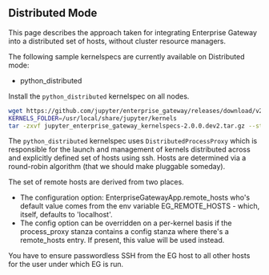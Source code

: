 ## Distributed Mode

This page describes the approach taken for integrating Enterprise Gateway into a distributed set of hosts, without cluster resource managers.

The following sample kernelspecs are currently available on Distributed mode:

+ python_distributed

Install the `python_distributed` kernelspec on all nodes.

``` Bash
wget https://github.com/jupyter/enterprise_gateway/releases/download/v2.0.0rc1/jupyter_enterprise_gateway_kernelspecs-2.0.0rc1.tar.gz
KERNELS_FOLDER=/usr/local/share/jupyter/kernels
tar -zxvf jupyter_enterprise_gateway_kernelspecs-2.0.0.dev2.tar.gz --strip 1 --directory $KERNELS_FOLDER/python_distributed/ python_distributed/
```

The `python_distributed` kernelspec uses `DistributedProcessProxy` which is responsible for the launch and management of kernels distributed across and explicitly defined set of hosts using ssh. Hosts are determined via a round-robin algorithm (that we should make pluggable someday).

The set of remote hosts are derived from two places.

+ The configuration option: EnterpriseGatewayApp.remote_hosts who's default value comes from the env variable EG_REMOTE_HOSTS - which, itself, defaults to 'localhost'.
+ The config option can be overridden on a per-kernel basis if the process_proxy stanza contains a config stanza where there's a remote_hosts entry. If present, this value will be used instead.

You have to ensure passwordless SSH from the EG host to all other hosts for the user under which EG is run.
